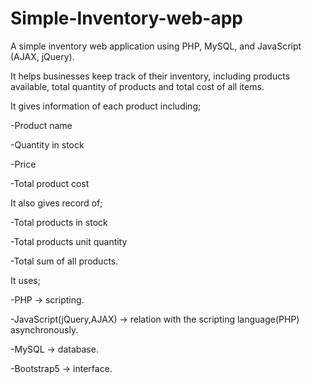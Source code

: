 # Simple-Inventory-web-app

A simple inventory web application using PHP, MySQL, and JavaScript (AJAX, jQuery).

It helps businesses keep track of their inventory, including products available, total quantity of products and total cost of all items.

It gives information of each product including;

-Product name

-Quantity in stock

-Price

-Total product cost


It also gives record of;

-Total products in stock

-Total products unit quantity

-Total sum of all products.

It uses;

-PHP -> scripting.

-JavaScript(jQuery,AJAX) -> relation with the scripting language(PHP) asynchronously.

-MySQL -> database.

-Bootstrap5 -> interface.


